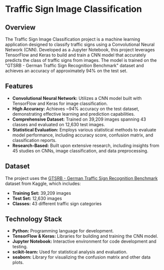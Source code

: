 # Traffic Sign Image Classification

## Overview

The Traffic Sign Image Classification project is a machine learning application designed to classify traffic signs using a Convolutional Neural Network (CNN). Developed as a Jupyter Notebook, this project leverages TensorFlow and Keras to build and train a CNN model that accurately predicts the class of traffic signs from images. The model is trained on the "GTSRB - German Traffic Sign Recognition Benchmark" dataset and achieves an accuracy of approximately 94% on the test set.

## Features

- **Convolutional Neural Network:** Utilizes a CNN model built with TensorFlow and Keras for image classification.
- **High Accuracy:** Achieves ~94% accuracy on the test dataset, demonstrating effective learning and prediction capabilities.
- **Comprehensive Dataset:** Trained on 39,209 images spanning 43 classes and evaluated on 12,630 test images.
- **Statistical Evaluation:** Employs various statistical methods to evaluate model performance, including accuracy score, confusion matrix, and classification reports.
- **Research-Based:** Built upon extensive research, including insights from 45 studies on CNNs, image classification, and data preprocessing.

## Dataset

The project uses the [GTSRB - German Traffic Sign Recognition Benchmark](https://www.kaggle.com/datasets/meowmeowmeowmeowmeow/gtsrb-german-traffic-sign) dataset from Kaggle, which includes:

- **Training Set:** 39,209 images
- **Test Set:** 12,630 images
- **Classes:** 43 different traffic sign categories

## Technology Stack

- **Python:** Programming language for development.
- **TensorFlow & Keras:** Libraries for building and training the CNN model.
- **Jupyter Notebook:** Interactive environment for code development and testing.
- **scikit-learn:** Used for statistical analysis and evaluation.
- **seaborn:** Library for visualizing the confusion matrix and other data plots.
